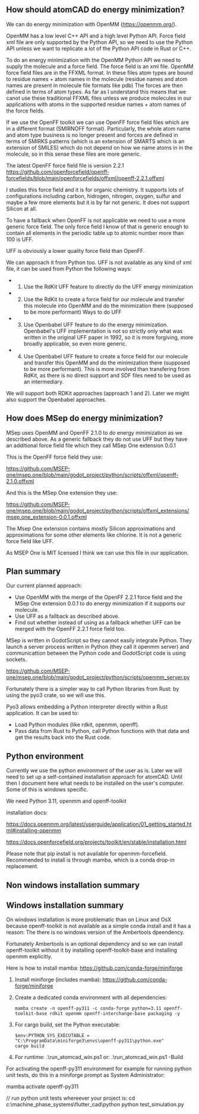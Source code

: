 ## How should atomCAD do energy minimization?

We can do energy minimization with OpenMM (https://openmm.org/).

OpenMM has a low level C++ API and a high level Python API. Force field xml file are only supported by the Python API, so we need to use the Python API unless we want to replicate a lot of the Python API code in Rust or C++.

To do an energy minimization with the OpenMM Python API we need to supply the molecule
and a force field. The force field is an xml file.
OpenMM force field files are in the FFXML format.
In these files atom types are bound to residue names + atom names in the molecule (residue names and atom names are present in molecule file formats like pdb)
The forces are then defined in terms of atom types.
As far as I understand this means that we canot use these traditional FFXML files unless
we produce molecules in our applications with atoms in the supported residue names + atom names of the force fields.

If we use the OpenFF toolkit we can use OpenFF force field files which are in a different format (SMIRNOFF format). Particularly, the whole atom name and atom type business is no longer present and forces are defined in terms of SMIRKS patterns (which is an extension of SMARTS which is an extension of SMILES) which do not depend on how we name atoms in in the molecule, so in this sense these files are more generic.

The latest OpenFF force field file is version 2.2.1
https://github.com/openforcefield/openff-forcefields/blob/main/openforcefields/offxml/openff-2.2.1.offxml

I studies this force field and it is for organic chemistry. It supports lots of configurations including carbon, hidrogen, nitrogen, oxygen, sulfur and maybe a few more elements but it is by far not generic. It does not support Silicon at all.

To have a fallback when OpenFF is not applicable we need to use a more generic force field. The only force field I know of that is generic enough to contain all elements in the periodic table up to atomic number more than 100 is UFF.

UFF is obviously a lower quality force field than OpenFF.

We can approach it from Python too.
UFF is not available as any kind of xml file, it can be used from Python the following ways:

- 1. Use the RdKit UFF feature to directly do the UFF energy minimization
- 2. Use the RdKit to create a force field for our molecule and transfer this molecule into OpenMM and do the minimization there (supposed to be more performant)
Ways to do UFF 
- 3. Use Openbabel UFF feature to do the energy minimization. Openbabel's UFF implementation is not so strictly only what was written in the original UFF paper in 1992, so it is more forgiving, more broadly applicable, so even more generic.
- 4. Use Openbabel UFF feature to create a force field for our molecule and transfer this OpenMM and do the minimization there (supposed to be more performant). This is more involved than transfering from RdKit, as there is no direct support and SDF files need to be used as an intermediary.

We will support both RDKit approaches (approach 1 and 2). Later we might also support the Openbabel approaches.

## How does MSep do energy minimization?

MSep uses OpenMM and OpenFF 2.1.0 to do energy minimization as we described above.
As a generic fallback they do not use UFF but they have an additional force field file
which they call MSep One extension 0.0.1

This is the OpenFF force field they use:

https://github.com/MSEP-one/msep.one/blob/main/godot_project/python/scripts/offxml/openff-2.1.0.offxml

And this is the MSep One extension they use:

https://github.com/MSEP-one/msep.one/blob/main/godot_project/python/scripts/offxml_extensions/msep.one_extension-0.0.1.offxml

The Msep One extension contains mostly Silicon approximations and approximations for some other elements like chlorine. It is not a generic force field like UFF.

As MSEP One is MIT licensed I think we can use this file in our application.

## Plan summary

Our current planned approach:
- Use OpenMM with the merge of the OpenFF 2.2.1 force field and the MSep One extension 0.0.1 to do energy minimization if it supports our molecule.
- Use UFF as a fallback as described above.
- Find out whether instead of using as a fallback whether UFF can be merged with the OpenFF 2.2.1 force field too.

MSep is written in GodotScript so they cannot easily integrate Python. They launch a server process written in Python (they call it openmm server) and communicattion between the Python code and GodotScript code is using sockets.

https://github.com/MSEP-one/msep.one/blob/main/godot_project/python/scripts/openmm_server.py

Fortunately there is a simpler way to call Python libraries from Rust: by using the pyo3 crate, so we will use this.

Pyo3 allows embedding a Python interpreter directly within a Rust application. It can be used to:

- Load Python modules (like rdkit, openmm, openff).
- Pass data from Rust to Python, call Python functions with that data and get the results back into the Rust code.

## Python environment

Currently we use the python environment of the user as is. Later we will need to set up a self-contained installation approach for atomCAD. Until then I document here what needs to be installed on the user's computer. Some of this is windows specific.

We need Python 3.11, openmm and openff-toolkit

installation docs:

https://docs.openmm.org/latest/userguide/application/01_getting_started.html#installing-openmm

https://docs.openforcefield.org/projects/toolkit/en/stable/installation.html


Please note that pip install is not available for openmm-forcefield.
Recommended to install is through mamba, which is a conda drop-in replacement.

## Non windows installation summary

## Windows installation summary

On windows installation is more problematic than on Linux and OsX
because openff-toolkit is not available as a simple conda install and it has a reason: The there is no windows version of the Ambertools dpeendency.

Fortunately Ambertools is an optional dependency and so we can install openff-toolkit without it by installing openff-toolkit-base and installing openmm explicitly.

Here is how to install mamba:
https://github.com/conda-forge/miniforge

1. Install miniforge (includes mamba):
   https://github.com/conda-forge/miniforge

2. Create a dedicated conda environment with all dependencies:
   ```
   mamba create -n openff-py311 -c conda-forge python=3.11 openff-toolkit-base rdkit openmm openff-interchange-base packaging -y
   ```

3. For cargo build, set the Python executable:
   ```
   $env:PYTHON_SYS_EXECUTABLE = "C:\ProgramData\miniforge3\envs\openff-py311\python.exe"
   cargo build
   ```

4. For runtime:
.\run_atomcad_win.ps1
or:
.\run_atomcad_win.ps1 -Build

For activating the openff-py311 environment for example for running python unit tests, do this in a miniforge prompt as System Administrator:

mamba activate openff-py311

// run python unit tests whereever your project is:
cd c:\machine_phase_systems\flutter_cad\python
python test_simulation.py
